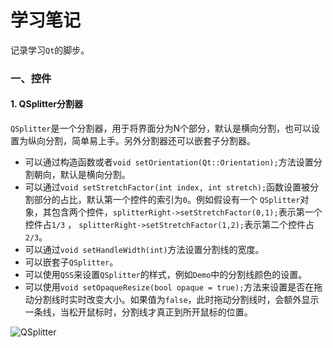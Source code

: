 # 学习笔记

记录学习```Qt```的脚步。

### 一、控件

#### 1. QSplitter分割器

```QSplitter```是一个分割器，用于将界面分为N个部分，默认是横向分割，也可以设置为纵向分割，简单易上手。另外分割器还可以嵌套子分割器。

- 可以通过构造函数或者```void setOrientation(Qt::Orientation);```方法设置分割朝向，默认是横向分割。
- 可以通过```void setStretchFactor(int index, int stretch);```函数设置被分割部分的占比，默认第一个控件的索引为```0```。例如假设有一个 ```QSplitter```对象，其包含两个控件，```splitterRight->setStretchFactor(0,1);```表示第一个控件占```1/3``` ，  ```splitterRight->setStretchFactor(1,2);```表示第二个控件占```2/3```。
- 可以通过```void setHandleWidth(int)```方法设置分割线的宽度。
- 可以嵌套子```QSplitter```。
- 可以使用```QSS```来设置```QSplitter```的样式，例如```Demo```中的分割线颜色的设置。
- 可以使用```void setOpaqueResize(bool opaque = true);```方法来设置是否在拖动分割线时实时改变大小。如果值为```false```，此时拖动分割线时，会额外显示一条线，当松开鼠标时，分割线才真正到所开鼠标的位置。

![QSplitter](D:\WorkSpaces\ZSXGit\Learnings\Pics\QSplitter.png)